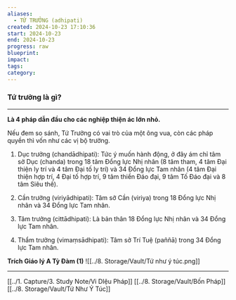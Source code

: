 ```yaml
---
aliases:
  - TỨ TRƯỞNG (adhipati)
created: 2024-10-23 17:10:36
start: 2024-10-23
end: 2024-10-23
progress: raw
blueprint: 
impact: 
tags: 
category:
---
```

### Tứ trưởng là gì?
---
**Là 4 pháp dẫn đầu cho các nghiệp thiện ác lớn nhỏ.**

Nếu đem so sánh, Tứ Trưởng có vai trò của một ông vua, còn các pháp quyền thì vốn như các vị bộ trưởng.

1. Dục trưởng (chandādhipati): Tức ý muốn hành động, ở đây ám chỉ tâm sở Dục (chanda) trong 18 tâm Đổng lực Nhị nhân (8 tâm tham, 4 tâm Đại thiện ly trí và 4 tâm Đại tố ly trí) và 34 Đổng lực Tam nhân (4 tâm Đại thiện hợp trí, 4 Đại tố hợp trí, 9 tâm thiền Đáo đại, 9 tâm Tố Đáo đại và 8 tâm Siêu thế).

2. Cần trưởng (viriyādhipati): Tâm sở Cần (viriya) trong 18 Đổng lực Nhị nhân và 34 Đổng lực Tam nhân.

3. Tâm trưởng (cittādhipati): Là bản thân 18 Đổng lực Nhị nhân và 34 Đổng lực Tam nhân.

4. Thẩm trưởng (vimaṃsādhipati): Tâm sở Trí Tuệ (paññā) trong 34 Đổng lực Tam nhân.


**Trích Giáo lý A Tỳ Đàm (1)**
![[../8. Storage/Vault/Tứ như ý túc.png]]

---
[[../1. Capture/3. Study Note/Vi DIệu Pháp]]
[[../8. Storage/Vault/Bốn Pháp]]
[[../8. Storage/Vault/Tứ Như Ý Túc]]
